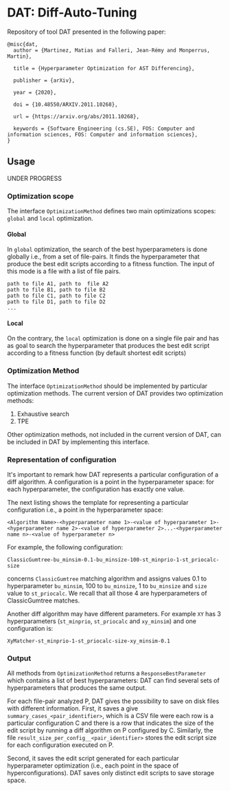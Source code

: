 # DAT: Diff-Auto-Tuning

Repository of tool DAT presented in the following paper:

```
@misc{dat,
  author = {Martinez, Matias and Falleri, Jean-Rémy and Monperrus, Martin},
  
  title = {Hyperparameter Optimization for AST Differencing},
  
  publisher = {arXiv},
  
  year = {2020},
  
  doi = {10.48550/ARXIV.2011.10268},
  
  url = {https://arxiv.org/abs/2011.10268},
   
  keywords = {Software Engineering (cs.SE), FOS: Computer and information sciences, FOS: Computer and information sciences},
}

```

## Usage


UNDER PROGRESS

### Optimization scope


The interface `OptimizationMethod` defines two main optimizations scopes: `global` and `local` optimization.

#### Global
In `global` optimization, the search of the best hyperparameters is done globally i.e., from a set of file-pairs.
It finds the hyperparameter that produce the best edit scripts according to a fitness function.
The input of this mode is a file with a list of file pairs.
```
path to file A1, path to  file A2
path to file B1, path to file B2
path to file C1, path to file C2
path to file D1, path to file D2
... 
```


#### Local 

On the contrary, the `local` optimization is done on a single file pair and has as goal to search the hyperparameter that produces the best edit script according to a fitness function (by default shortest edit scripts)


### Optimization Method

The interface `OptimizationMethod` should be implemented by particular optimization methods.
The current version of DAT provides two optimization methods:
1) Exhaustive search
2) TPE 

Other optimization methods, not included in the current version of DAT, can be included in DAT by implementing this interface.


### Representation of configuration

It's important to remark how DAT represents a particular configuration of a diff algorithm.
A configuration is a point in the hyperparameter space: for each hyperparameter, the configuration has exactly one value.

The next listing shows the template for representing a particular configuration i.e., a point in the hyperparameter space:

```
<Algorithm Name>-<hyperparameter name 1>-<value of hyperparameter 1>-<hyperparameter name 2>-<value of hyperparameter 2>...-<hyperparameter name n>-<value of hyperparameter n>
```

For example, the following configuration:
```
ClassicGumtree-bu_minsim-0.1-bu_minsize-100-st_minprio-1-st_priocalc-size
```
concerns `ClassicGumtree` matching algorithm and assigns values 0.1 to hyperparameter `bu_minsim`, 100 to `bu_minsize`, 1 to `bu_minsize` and  `size` value to `st_priocalc`. 
We recall that all those 4 are hyperparameters of  ClassicGumtree matches.

Another diff algorithm may have different parameters.
For example `XY` has 3 hyperparameters (`st_minprio`, `st_priocalc` and `xy_minsim`) and one configuration is:
```
XyMatcher-st_minprio-1-st_priocalc-size-xy_minsim-0.1
```




### Output




All methods from `OptimizationMethod` returns a `ResponseBestParameter`  which contains a list of best hyperparameters: DAT can find several sets of hyperparameters that produces the same output.


For each file-pair analyzed P, DAT gives the possibility to save on disk files with different information.
First, it saves a give `summary_cases_<pair_identifier>`, which is a CSV file were each row is a particular configuration C and there is a row that indicates the size of the edit script  by running a diff algorithm on P configured by C.
Similarly, the file `result_size_per_config__<pair_identifier>` stores the edit script size for each configuration executed on P.

Second, it saves the edit script generated for each particular hyperparameter optimization (i.e., each point in the space of hyperconfigurations).
DAT saves only distinct edit scripts to save storage space.





